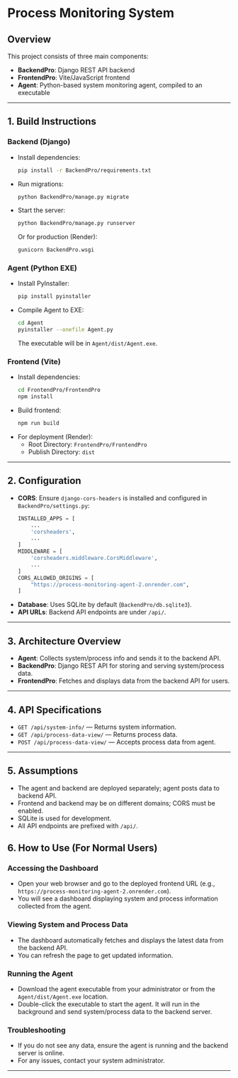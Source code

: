# Process Monitoring System

## Overview
This project consists of three main components:
- **BackendPro**: Django REST API backend
- **FrontendPro**: Vite/JavaScript frontend
- **Agent**: Python-based system monitoring agent, compiled to an executable

---

## 1. Build Instructions

### Backend (Django)
- Install dependencies:
  ```sh
  pip install -r BackendPro/requirements.txt
  ```
- Run migrations:
  ```sh
  python BackendPro/manage.py migrate
  ```
- Start the server:
  ```sh
  python BackendPro/manage.py runserver
  ```
  Or for production (Render):
  ```sh
  gunicorn BackendPro.wsgi
  ```

### Agent (Python EXE)
- Install PyInstaller:
  ```sh
  pip install pyinstaller
  ```
- Compile Agent to EXE:
  ```sh
  cd Agent
  pyinstaller --onefile Agent.py
  ```
  The executable will be in `Agent/dist/Agent.exe`.

### Frontend (Vite)
- Install dependencies:
  ```sh
  cd FrontendPro/FrontendPro
  npm install
  ```
- Build frontend:
  ```sh
  npm run build
  ```
- For deployment (Render):
  - Root Directory: `FrontendPro/FrontendPro`
  - Publish Directory: `dist`

---

## 2. Configuration
- **CORS**: Ensure `django-cors-headers` is installed and configured in `BackendPro/settings.py`:
  ```python
  INSTALLED_APPS = [
      ...
      'corsheaders',
      ...
  ]
  MIDDLEWARE = [
      'corsheaders.middleware.CorsMiddleware',
      ...
  ]
  CORS_ALLOWED_ORIGINS = [
      "https://process-monitoring-agent-2.onrender.com",
  ]
  ```
- **Database**: Uses SQLite by default (`BackendPro/db.sqlite3`).
- **API URLs**: Backend API endpoints are under `/api/`.

---

## 3. Architecture Overview
- **Agent**: Collects system/process info and sends it to the backend API.
- **BackendPro**: Django REST API for storing and serving system/process data.
- **FrontendPro**: Fetches and displays data from the backend API for users.

---

## 4. API Specifications
- `GET /api/system-info/` — Returns system information.
- `GET /api/process-data-view/` — Returns process data.
- `POST /api/process-data-view/` — Accepts process data from agent.

---

## 5. Assumptions
  - The agent and backend are deployed separately; agent posts data to backend API.
  - Frontend and backend may be on different domains; CORS must be enabled.
  - SQLite is used for development.
  - All API endpoints are prefixed with `/api/`.

## 6. How to Use (For Normal Users)

### Accessing the Dashboard
- Open your web browser and go to the deployed frontend URL (e.g., `https://process-monitoring-agent-2.onrender.com`).
- You will see a dashboard displaying system and process information collected from the agent.

### Viewing System and Process Data
- The dashboard automatically fetches and displays the latest data from the backend API.
- You can refresh the page to get updated information.

### Running the Agent
- Download the agent executable from your administrator or from the `Agent/dist/Agent.exe` location.
- Double-click the executable to start the agent. It will run in the background and send system/process data to the backend server.

### Troubleshooting
- If you do not see any data, ensure the agent is running and the backend server is online.
- For any issues, contact your system administrator.

<!-- ## 7. Useful Links
- [Django Documentation](https://docs.djangoproject.com/)
- [Vite Documentation](https://vitejs.dev/)
- [PyInstaller Documentation](https://pyinstaller.org/)
- [django-cors-headers](https://github.com/adamchainz/django-cors-headers) -->
---

<!-- ## 6. Useful Links
- [Django Documentation](https://docs.djangoproject.com/)
- [Vite Documentation](https://vitejs.dev/)
- [PyInstaller Documentation](https://pyinstaller.org/)
- [django-cors-headers](https://github.com/adamchainz/django-cors-headers) -->
